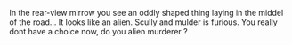 In the rear-view mirrow you see an oddly shaped thing laying in the middel of the road...
It looks like an alien. Scully and mulder is furious. You really dont have a choice now, do you alien murderer ? 